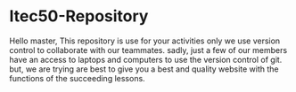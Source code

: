 # Itec50-Repository
Hello master, This repository is use for your activities only we use version control to collaborate with our teammates.
sadly, just a few of our members have an access to laptops and computers to use the version control of git.
but, we are trying are best to give you a best and quality website with the functions of the succeeding lessons.
